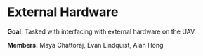 # External Hardware

**Goal:** Tasked with interfacing with external hardware on the UAV.

**Members:** Maya Chattoraj, Evan Lindquist, Alan Hong
